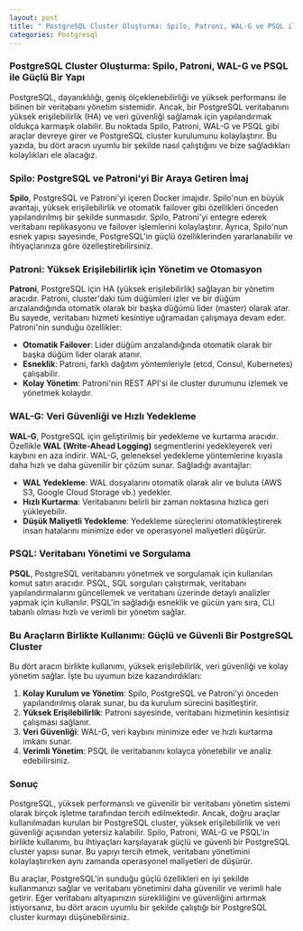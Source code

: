 ```yaml
---
layout: post
title: " PostgreSQL Cluster Oluşturma: Spilo, Patroni, WAL-G ve PSQL ile Güçlü Bir Yapı"
categories: Postgresql
---
```


### PostgreSQL Cluster Oluşturma: Spilo, Patroni, WAL-G ve PSQL ile Güçlü Bir Yapı

PostgreSQL, dayanıklılığı, geniş ölçeklenebilirliği ve yüksek performansı ile bilinen bir veritabanı yönetim sistemidir. Ancak, bir PostgreSQL veritabanını yüksek erişilebilirlik (HA) ve veri güvenliği sağlamak için yapılandırmak oldukça karmaşık olabilir. Bu noktada Spilo, Patroni, WAL-G ve PSQL gibi araçlar devreye girer ve PostgreSQL cluster kurulumunu kolaylaştırır. Bu yazıda, bu dört aracın uyumlu bir şekilde nasıl çalıştığını ve bize sağladıkları kolaylıkları ele alacağız.

### Spilo: PostgreSQL ve Patroni'yi Bir Araya Getiren İmaj
**Spilo**, PostgreSQL ve Patroni'yi içeren Docker imajıdır. Spilo'nun en büyük avantajı, yüksek erişilebilirlik ve otomatik failover gibi özellikleri önceden yapılandırılmış bir şekilde sunmasıdır. Spilo, Patroni'yi entegre ederek veritabanı replikasyonu ve failover işlemlerini kolaylaştırır. Ayrıca, Spilo'nun esnek yapısı sayesinde, PostgreSQL'in güçlü özelliklerinden yararlanabilir ve ihtiyaçlarınıza göre özelleştirebilirsiniz.

### Patroni: Yüksek Erişilebilirlik için Yönetim ve Otomasyon
**Patroni**, PostgreSQL için HA (yüksek erişilebilirlik) sağlayan bir yönetim aracıdır. Patroni, cluster'daki tüm düğümleri izler ve bir düğüm arızalandığında otomatik olarak bir başka düğümü lider (master) olarak atar. Bu sayede, veritabanı hizmeti kesintiye uğramadan çalışmaya devam eder. Patroni'nin sunduğu özellikler:

- **Otomatik Failover**: Lider düğüm arızalandığında otomatik olarak bir başka düğüm lider olarak atanır.
- **Esneklik**: Patroni, farklı dağıtım yöntemleriyle (etcd, Consul, Kubernetes) çalışabilir.
- **Kolay Yönetim**: Patroni'nin REST API'si ile cluster durumunu izlemek ve yönetmek kolaydır.

### WAL-G: Veri Güvenliği ve Hızlı Yedekleme
**WAL-G**, PostgreSQL için geliştirilmiş bir yedekleme ve kurtarma aracıdır. Özellikle **WAL (Write-Ahead Logging)** segmentlerini yedekleyerek veri kaybını en aza indirir. WAL-G, geleneksel yedekleme yöntemlerine kıyasla daha hızlı ve daha güvenilir bir çözüm sunar. Sağladığı avantajlar:

- **WAL Yedekleme**: WAL dosyalarını otomatik olarak alır ve buluta (AWS S3, Google Cloud Storage vb.) yedekler.
- **Hızlı Kurtarma**: Veritabanını belirli bir zaman noktasına hızlıca geri yükleyebilir.
- **Düşük Maliyetli Yedekleme**: Yedekleme süreçlerini otomatikleştirerek insan hatalarını minimize eder ve operasyonel maliyetleri düşürür.

### PSQL: Veritabanı Yönetimi ve Sorgulama
**PSQL**, PostgreSQL veritabanını yönetmek ve sorgulamak için kullanılan komut satırı aracıdır. PSQL, SQL sorguları çalıştırmak, veritabanı yapılandırmalarını güncellemek ve veritabanı üzerinde detaylı analizler yapmak için kullanılır. PSQL'in sağladığı esneklik ve gücün yanı sıra, CLI tabanlı olması hızlı ve verimli bir yönetim sağlar.

### Bu Araçların Birlikte Kullanımı: Güçlü ve Güvenli Bir PostgreSQL Cluster
Bu dört aracın birlikte kullanımı, yüksek erişilebilirlik, veri güvenliği ve kolay yönetim sağlar. İşte bu uyumun bize kazandırdıkları:

1. **Kolay Kurulum ve Yönetim**: Spilo, PostgreSQL ve Patroni'yi önceden yapılandırılmış olarak sunar, bu da kurulum sürecini basitleştirir.
2. **Yüksek Erişilebilirlik**: Patroni sayesinde, veritabanı hizmetinin kesintisiz çalışması sağlanır.
3. **Veri Güvenliği**: WAL-G, veri kaybını minimize eder ve hızlı kurtarma imkanı sunar.
4. **Verimli Yönetim**: PSQL ile veritabanını kolayca yönetebilir ve analiz edebilirsiniz.

### Sonuç
PostgreSQL, yüksek performanslı ve güvenilir bir veritabanı yönetim sistemi olarak birçok işletme tarafından tercih edilmektedir. Ancak, doğru araçlar kullanılmadan kurulan bir PostgreSQL cluster, yüksek erişilebilirlik ve veri güvenliği açısından yetersiz kalabilir. Spilo, Patroni, WAL-G ve PSQL'in birlikte kullanımı, bu ihtiyaçları karşılayarak güçlü ve güvenli bir PostgreSQL cluster yapısı sunar. Bu yapıyı tercih etmek, veritabanı yönetimini kolaylaştırırken aynı zamanda operasyonel maliyetleri de düşürür.

Bu araçlar, PostgreSQL'in sunduğu güçlü özellikleri en iyi şekilde kullanmanızı sağlar ve veritabanı yönetimini daha güvenilir ve verimli hale getirir. Eğer veritabanı altyapınızın sürekliliğini ve güvenliğini artırmak istiyorsanız, bu dört aracın uyumlu bir şekilde çalıştığı bir PostgreSQL cluster kurmayı düşünebilirsiniz.
